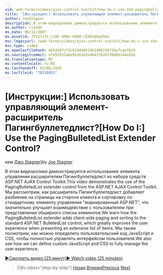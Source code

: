 ```yaml
---
uid: web-forms/videos/ajax-control-toolkit/how-do-i-use-the-pagingbulletedlist-extender-control
title: '[Инструкции:] Использовать управляющий элемент-расширитель Пагингбуллетедлист? | Документы Майкрософт'
author: JoeStagner
description: В этом видеоролике демонстрируется использование элемента управления расширителем Пагингбуллетедлист из набора средств ASP.NET AJAX Control Toolkit. Мы научитесь расширять Пагингбуллетедлист...
ms.author: riande
ms.date: 06/12/2007
ms.assetid: 7f2231f1-c105-499e-b980-c24824bed56a
msc.legacyurl: /web-forms/videos/ajax-control-toolkit/how-do-i-use-the-pagingbulletedlist-extender-control
msc.type: video
ms.openlocfilehash: 4b6326fcf3c62dda8519b2d86236f2be7caef825
ms.sourcegitcommit: e7e91932a6e91a63e2e46417626f39d6b244a3ab
ms.translationtype: MT
ms.contentlocale: ru-RU
ms.lasthandoff: 03/06/2020
ms.locfileid: "78518952"
---
```

# <a name="how-do-i-use-the-pagingbulletedlist-extender-control"></a><span data-ttu-id="49b88-105">[Инструкции:] Использовать управляющий элемент-расширитель Пагингбуллетедлист?</span><span class="sxs-lookup"><span data-stu-id="49b88-105">[How Do I:] Use the PagingBulletedList Extender Control?</span></span>

<span data-ttu-id="49b88-106">кем [Джо Stagner)](https://github.com/JoeStagner)</span><span class="sxs-lookup"><span data-stu-id="49b88-106">by [Joe Stagner](https://github.com/JoeStagner)</span></span>

<span data-ttu-id="49b88-107">В этом видеоролике демонстрируется использование элемента управления расширителем Пагингбуллетедлист из набора средств ASP.NET AJAX Control Toolkit.</span><span class="sxs-lookup"><span data-stu-id="49b88-107">This video demonstrates the use of the PagingBulletedList extender control from the ASP.NET AJAX Control Toolkit.</span></span> <span data-ttu-id="49b88-108">Мы рассмотрим, как расширитель Пагингбуллетедлист добавляет разбиение на страницы на стороне клиента и сортировку по стандартному элементу управления "маркированный ASP.NET", что значительно улучшает взаимодействие с пользователем при представлении обширного списка элементов.</span><span class="sxs-lookup"><span data-stu-id="49b88-108">We learn how the PagingBulletedList extender adds client-side paging and sorting to the standard ASP.NET BulletedList control, which greatly improves the user experience when presenting an extensive list of items.</span></span> <span data-ttu-id="49b88-109">Мы также посмотрим, как можно определить пользовательский код JavaScript и CSS, чтобы полностью управлять интерфейсом пользователя.</span><span class="sxs-lookup"><span data-stu-id="49b88-109">We also see how we can define custom JavaScript and CSS to fully manage the user experience.</span></span>

[<span data-ttu-id="49b88-110">&#9654;Смотреть видео (25 минут)</span><span class="sxs-lookup"><span data-stu-id="49b88-110">&#9654; Watch video (25 minutes)</span></span>](https://channel9.msdn.com/Blogs/ASP-NET-Site-Videos/how-do-i-use-the-pagingbulletedlist-extender-control)

> [!div class="step-by-step"]
> <span data-ttu-id="49b88-111">[Назад](how-do-i-use-the-aspnet-ajax-listsearch-extender.md)
> [Вперед](how-do-i-use-the-numericupdown-extender-control.md)</span><span class="sxs-lookup"><span data-stu-id="49b88-111">[Previous](how-do-i-use-the-aspnet-ajax-listsearch-extender.md)
[Next](how-do-i-use-the-numericupdown-extender-control.md)</span></span>
